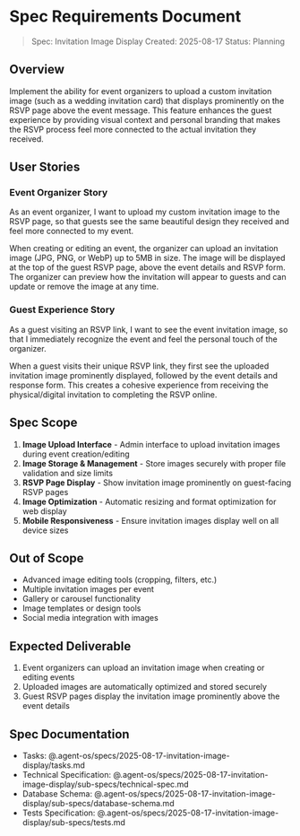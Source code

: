# Spec Requirements Document

> Spec: Invitation Image Display
> Created: 2025-08-17
> Status: Planning

## Overview

Implement the ability for event organizers to upload a custom invitation image (such as a wedding invitation card) that displays prominently on the RSVP page above the event message. This feature enhances the guest experience by providing visual context and personal branding that makes the RSVP process feel more connected to the actual invitation they received.

## User Stories

### Event Organizer Story

As an event organizer, I want to upload my custom invitation image to the RSVP page, so that guests see the same beautiful design they received and feel more connected to my event.

When creating or editing an event, the organizer can upload an invitation image (JPG, PNG, or WebP) up to 5MB in size. The image will be displayed at the top of the guest RSVP page, above the event details and RSVP form. The organizer can preview how the invitation will appear to guests and can update or remove the image at any time.

### Guest Experience Story

As a guest visiting an RSVP link, I want to see the event invitation image, so that I immediately recognize the event and feel the personal touch of the organizer.

When a guest visits their unique RSVP link, they first see the uploaded invitation image prominently displayed, followed by the event details and response form. This creates a cohesive experience from receiving the physical/digital invitation to completing the RSVP online.

## Spec Scope

1. **Image Upload Interface** - Admin interface to upload invitation images during event creation/editing
2. **Image Storage & Management** - Store images securely with proper file validation and size limits
3. **RSVP Page Display** - Show invitation image prominently on guest-facing RSVP pages
4. **Image Optimization** - Automatic resizing and format optimization for web display
5. **Mobile Responsiveness** - Ensure invitation images display well on all device sizes

## Out of Scope

- Advanced image editing tools (cropping, filters, etc.)
- Multiple invitation images per event
- Gallery or carousel functionality
- Image templates or design tools
- Social media integration with images

## Expected Deliverable

1. Event organizers can upload an invitation image when creating or editing events
2. Uploaded images are automatically optimized and stored securely
3. Guest RSVP pages display the invitation image prominently above the event details

## Spec Documentation

- Tasks: @.agent-os/specs/2025-08-17-invitation-image-display/tasks.md
- Technical Specification: @.agent-os/specs/2025-08-17-invitation-image-display/sub-specs/technical-spec.md
- Database Schema: @.agent-os/specs/2025-08-17-invitation-image-display/sub-specs/database-schema.md
- Tests Specification: @.agent-os/specs/2025-08-17-invitation-image-display/sub-specs/tests.md